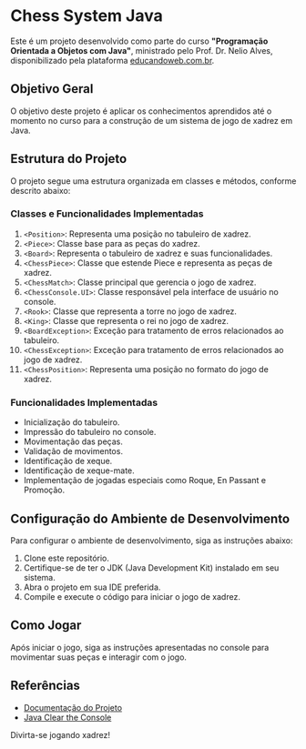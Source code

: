 # Chess System Java

Este é um projeto desenvolvido como parte do curso **"Programação Orientada a Objetos com Java"**, ministrado pelo Prof. Dr. Nelio Alves, disponibilizado pela plataforma [educandoweb.com.br](http://educandoweb.com.br).

## Objetivo Geral

O objetivo deste projeto é aplicar os conhecimentos aprendidos até o momento no curso para a construção de um sistema de jogo de xadrez em Java.

## Estrutura do Projeto

O projeto segue uma estrutura organizada em classes e métodos, conforme descrito abaixo:

### Classes e Funcionalidades Implementadas

1. `<Position>`: Representa uma posição no tabuleiro de xadrez.
2. `<Piece>`: Classe base para as peças do xadrez.
3. `<Board>`: Representa o tabuleiro de xadrez e suas funcionalidades.
4. `<ChessPiece>`: Classe que estende Piece e representa as peças de xadrez.
5. `<ChessMatch>`: Classe principal que gerencia o jogo de xadrez.
6. `<ChessConsole.UI>`: Classe responsável pela interface de usuário no console.
7. `<Rook>`: Classe que representa a torre no jogo de xadrez.
8. `<King>`: Classe que representa o rei no jogo de xadrez.
9. `<BoardException>`: Exceção para tratamento de erros relacionados ao tabuleiro.
10. `<ChessException>`: Exceção para tratamento de erros relacionados ao jogo de xadrez.
11. `<ChessPosition>`: Representa uma posição no formato do jogo de xadrez.

### Funcionalidades Implementadas

- Inicialização do tabuleiro.
- Impressão do tabuleiro no console.
- Movimentação das peças.
- Validação de movimentos.
- Identificação de xeque.
- Identificação de xeque-mate.
- Implementação de jogadas especiais como Roque, En Passant e Promoção.

## Configuração do Ambiente de Desenvolvimento

Para configurar o ambiente de desenvolvimento, siga as instruções abaixo:

1. Clone este repositório.
2. Certifique-se de ter o JDK (Java Development Kit) instalado em seu sistema.
3. Abra o projeto em sua IDE preferida.
4. Compile e execute o código para iniciar o jogo de xadrez.

## Como Jogar

Após iniciar o jogo, siga as instruções apresentadas no console para movimentar suas peças e interagir com o jogo.

## Referências

- [Documentação do Projeto](https://github.com/acenelio/chess-system-design)
- [Java Clear the Console](https://stackoverflow.com/questions/2979383/java-clear-the-console)

Divirta-se jogando xadrez!
